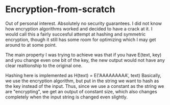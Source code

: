 # Encryption-from-scratch
Out of personal interest. Absolutely no security guarantees. I did not know how encryption algorithms worked and decided to have a crack at it. I would call this a fairly succesful attempt at hashing and symmetric encryption, though it still has some room for optimizing which I may get around to at some point.


The main property I was trying to achieve was that if you have E(text, key) and you change even one bit of the key, the new output would not have any clear realtionship to the original one.


Hashing here is implemented as H(text) = E('AAAAAAAAA', text)
Basically, we use the encryption algorithm, but put in the string we want to hash as the key instead of the input. Thus, since we use a constant as the string we are "encrypting", we get an output of constant size, which also changes completely when the input string is changed even slightly.
